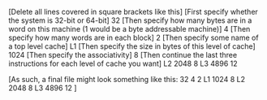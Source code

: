 [Delete all lines covered in square brackets like this]
[First specify whether the system is 32-bit or 64-bit]
32
[Then specify how many bytes are in a word on this machine (1 would be a byte addressable machine)]
4
[Then specify how many words are in each block]
2
[Then specify some name of a top level cache]
L1
[Then specify the size in bytes of this level of cache]
1024
[Then specify the associativity]
8
[Then continue the last three instructions for each level of cache you want]
L2
2048
8
L3
4896
12

[As such, a final file might look something like this:
32
4
2
L1
1024
8
L2
2048
8
L3
4896
12
]